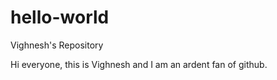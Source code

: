 # hello-world
Vighnesh's Repository

Hi everyone, this is Vighnesh and I am an ardent fan of github.
